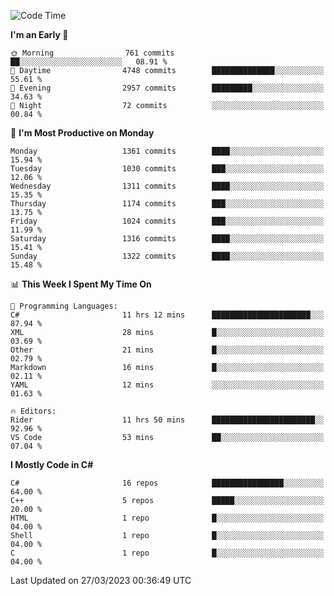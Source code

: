<!--START_SECTION:waka-->
![Code Time](http://img.shields.io/badge/Code%20Time-1%2C006%20hrs%2028%20mins-blue)

**I'm an Early 🐤** 

```text
🌞 Morning                761 commits         ██░░░░░░░░░░░░░░░░░░░░░░░   08.91 % 
🌆 Daytime                4748 commits        ██████████████░░░░░░░░░░░   55.61 % 
🌃 Evening                2957 commits        █████████░░░░░░░░░░░░░░░░   34.63 % 
🌙 Night                  72 commits          ░░░░░░░░░░░░░░░░░░░░░░░░░   00.84 % 
```
📅 **I'm Most Productive on Monday** 

```text
Monday                   1361 commits        ████░░░░░░░░░░░░░░░░░░░░░   15.94 % 
Tuesday                  1030 commits        ███░░░░░░░░░░░░░░░░░░░░░░   12.06 % 
Wednesday                1311 commits        ████░░░░░░░░░░░░░░░░░░░░░   15.35 % 
Thursday                 1174 commits        ███░░░░░░░░░░░░░░░░░░░░░░   13.75 % 
Friday                   1024 commits        ███░░░░░░░░░░░░░░░░░░░░░░   11.99 % 
Saturday                 1316 commits        ████░░░░░░░░░░░░░░░░░░░░░   15.41 % 
Sunday                   1322 commits        ████░░░░░░░░░░░░░░░░░░░░░   15.48 % 
```


📊 **This Week I Spent My Time On** 

```text
💬 Programming Languages: 
C#                       11 hrs 12 mins      ██████████████████████░░░   87.94 % 
XML                      28 mins             █░░░░░░░░░░░░░░░░░░░░░░░░   03.69 % 
Other                    21 mins             █░░░░░░░░░░░░░░░░░░░░░░░░   02.79 % 
Markdown                 16 mins             █░░░░░░░░░░░░░░░░░░░░░░░░   02.11 % 
YAML                     12 mins             ░░░░░░░░░░░░░░░░░░░░░░░░░   01.63 % 

🔥 Editors: 
Rider                    11 hrs 50 mins      ███████████████████████░░   92.96 % 
VS Code                  53 mins             ██░░░░░░░░░░░░░░░░░░░░░░░   07.04 % 
```

**I Mostly Code in C#** 

```text
C#                       16 repos            ████████████████░░░░░░░░░   64.00 % 
C++                      5 repos             █████░░░░░░░░░░░░░░░░░░░░   20.00 % 
HTML                     1 repo              █░░░░░░░░░░░░░░░░░░░░░░░░   04.00 % 
Shell                    1 repo              █░░░░░░░░░░░░░░░░░░░░░░░░   04.00 % 
C                        1 repo              █░░░░░░░░░░░░░░░░░░░░░░░░   04.00 % 
```




 Last Updated on 27/03/2023 00:36:49 UTC
<!--END_SECTION:waka-->
